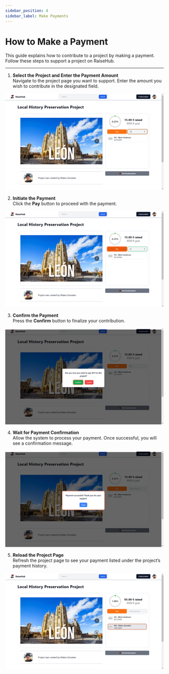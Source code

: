 ```yaml
---
sidebar_position: 4
sidebar_label: Make Payments
---
```

# How to Make a Payment

This guide explains how to contribute to a project by making a payment. Follow these steps to support a project on RaiseHub.

---

1. **Select the Project and Enter the Payment Amount**  
   Navigate to the project page you want to support. Enter the amount you wish to contribute in the designated field.  

![Type the amount you want to pay to the project](img/make_payment/project_page_typeAmount.png)

2. **Initiate the Payment**  
   Click the **Pay** button to proceed with the payment.  

![Click the Pay button](img/make_payment/project_page_payButton.png)

3. **Confirm the Payment**  
   Press the **Confirm** button to finalize your contribution.  

![Press the confirm button](img/make_payment/project_page_confirmButton.png)

4. **Wait for Payment Confirmation**  
   Allow the system to process your payment. Once successful, you will see a confirmation message.  

![Payment confirmation](img/make_payment/project_page_paymentConfirmation.png)

5. **Reload the Project Page**  
   Refresh the project page to see your payment listed under the project’s payment history.  

![Your payment appears in the list](img/make_payment/project_page_paymentList.png)

